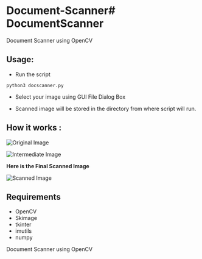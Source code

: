 # Document-Scanner# DocumentScanner
Document Scanner using OpenCV

## Usage:

* Run the script 

```
python3 docscanner.py

```

* Select your image using GUI File Dialog Box

* Scanned image will be stored in the directory from where script will run.


## How it works :


![Original Image ](https://raw.githubusercontent.com/royalbhati/DocumentScanner/master/receipt.jpg)

![Intermediate Image](https://raw.githubusercontent.com/royalbhati/DocumentScanner/master/intermediate.png)


**Here is the Final Scanned Image**

![Scanned Image ](https://raw.githubusercontent.com/royalbhati/DocumentScanner/master/01.png)








## Requirements

* OpenCV
* Skimage
* tkinter
* imutils
* numpy

Document Scanner using OpenCV

